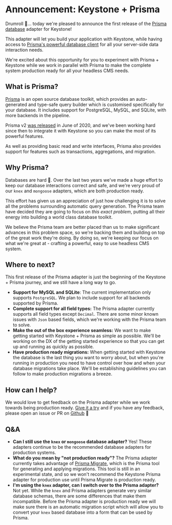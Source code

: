 <!--[meta]
section: blog
title: Keystone + Prisma
date: 2020-09-28
author: Tim Leslie
order: 0.4
[meta]-->

# Announcement: Keystone + Prisma

Drumroll 🥁... today we're pleased to announce the first release of the [Prisma database](/docs/guides/prisma.md) adapter for Keystone!

This adapter will let you build your application with Keystone, while having access to [Prisma's powerful database client](https://www.prisma.io/docs/reference/tools-and-interfaces/prisma-client) for all your server-side data interaction needs.

We're excited about this opportunity for you to experiment with Prisma + Keystone while we work in parallel with Prisma to make the complete system production ready for all your headless CMS needs.

## What is Prisma?

[Prisma](http://prisma.io) is an open source database toolkit, which provides an auto-generated and type-safe query builder which is customised specifically for your database. It includes support for PostgreSQL, MySQL, and SQLite, with more backends in the pipeline.

Prisma v2 [was released](https://www.prisma.io/blog/announcing-prisma-2-n0v98rzc8br1/) in June of 2020, and we've been working hard since then to integrate it with Keystone so you can make the most of its powerful features.

As well as providing basic read and write interfaces, Prisma also provides support for features such as transactions, aggregations, and migration.

## Why Prisma?

Databases are hard 🤷. Over the last two years we've made a huge effort to keep our database interactions correct and safe, and we're very proud of our `knex` and `mongoose` adapters, which are both production ready.

This effort has given us an appreciation of just how challenging it is to solve all the problems surrounding automatic query generation. The Prisma team have decided they are going to focus on _this exact problem_, putting all their energy into building a world class database toolkit.

We believe the Prisma team are better placed than us to make significant advances in this problem space, so we're backing them and building on top of the great work they're doing. By doing so, we're keeping our focus on what we're great at - crafting a powerful, easy to use headless CMS system.

## Where to next?

This first release of the Prisma adapter is just the beginning of the Keystone + Prisma journey, and we still have a long way to go.

- **Support for MySQL and SQLite**: The current implementation only supports `PostgreSQL`. We plan to include support for all backends supported by Prisma.
- **Complete support for all field types:** The Prisma adapter currently supports all field types except `Decimal`. There are some minor known issues with `Json` based fields, which we're working with the Prisma team to solve.
- **Make the out of the box experience seamless:** We want to make getting started with Keystone + Prisma as simple as possible. We'll be working on the DX of the getting started experience so that you can get up and running as quickly as possible.
- **Have production ready migrations:** When getting started with Keystone the database is the last thing you want to worry about, but when you're running in production you need to have control over how and when your database migrations take place. We'll be establishing guidelines you can follow to make production migrations a breeze.

## How can I help?

We would love to get feedback on the Prisma adapter while we work towards being production ready. [Give it a try](/docs/guides/prisma.md) and if you have any feedback, please open an issue or PR on [Github](https://github.com/keystonejs/keystone) 🙏

## Q&A

- **Can I still use the `knex` or `mongoose` database adapter?**
  Yes! These adapters continue to be the recommended database adapters for production systems.
- **What do you mean by "not production ready"?**
  The Prisma adapter currently takes advantage of [Prisma Migrate](https://www.prisma.io/docs/reference/tools-and-interfaces/prisma-migrate), which is the Prisma tool for generating and applying migrations. This tool is still in an experimental state, and so we won't recommend the Keystone Prisma adapter for production use until Prisma Migrate is production ready.
- **I'm using the `knex` adapter, can I switch over to the Prisma adapter?** 
  Not yet. While the `knex` and Prisma adapters generate very similar database schemas, there are some differences that make them incompatible. Before the Prisma adapter is production ready we will make sure there is an automatic migration script which will allow you to convert your `knex` based database into a form that can be used by Prisma.
  
